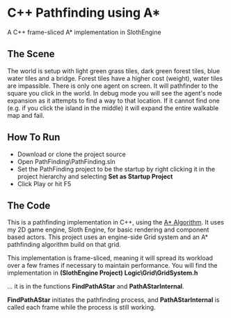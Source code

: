 # C++ Pathfinding using A*
A C++ frame-sliced A* implementation in SlothEngine

<h2>The Scene</h2>
<p>
        The world is setup with light green grass tiles, dark green forest tiles, blue water tiles and a bridge. Forest tiles have a higher cost (weight), water tiles are impassible. There is only one agent on screen. It will pathfinder to the square you click in the world. In debug mode you will see the agent's node expansion as it attempts to find a way to that location. If it cannot find one (e.g. if you click the island in the middle) it will expand the entire walkable map and fail.
    </p>
    <h2>How To Run</h2>
    <ul>
        <li>Download or clone the project source</li>
        <li>Open PathFinding\PathFinding.sln </li>
        <li>Set the PathFinding project to be the startup by right clicking it in the project hierarchy and selecting <b>Set as Startup Project</b></li>
        <li>Click Play or hit F5</li>
    </ul>
    <h2>The Code</h2>
    <p>
        This is a pathfinding implementation in C++, using the <a href="https://en.wikipedia.org/wiki/A*_search_algorithm">A* Algorithm</a>. It uses my 2D game engine, Sloth Engine, for basic rendering and component based
        actors. This project uses an engine-side Grid system and an A* pathfinding algorithm build on that grid.
    </p>
    <p>
        This implementation is frame-sliced, meaning it will spread its workload over a few frames if necessary to maintain performance. You will find the implementation in <b>(SlothEngine Project) Logic\Grid\GridSystem.h</b>
    </p>
    <p>… it is in the functions <b>FindPathAStar</b> and <b>PathAStarInternal</b>. </p>
    <p><b>FindPathAStar</b> initiates the pathfinding process, and <b>PathAStarInternal</b> is called each frame while the process is still working.</p>
